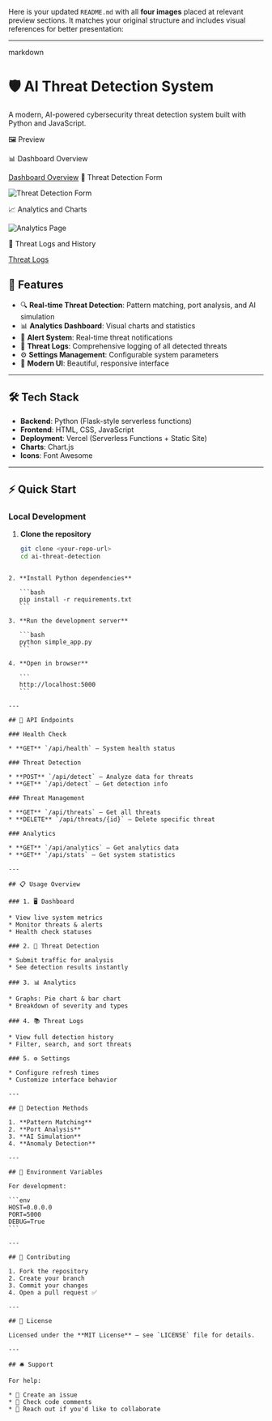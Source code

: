 Here is your updated `README.md` with all **four images** placed at relevant preview sections. It matches your original structure and includes visual references for better presentation:

---

markdown
# 🛡️ AI Threat Detection System

A modern, AI-powered cybersecurity threat detection system built with Python and JavaScript.


 🖼️ Preview

📊 Dashboard Overview

[Dashboard Overview](./ai1.jpg)
🧠 Threat Detection Form

![Threat Detection Form](./ai2.jpg)

📈 Analytics and Charts

![Analytics Page](./ai3.jpg)

🧾 Threat Logs and History

[Threat Logs](./ai4.jpg)


## 🚀 Features

- 🔍 **Real-time Threat Detection**: Pattern matching, port analysis, and AI simulation  
- 📊 **Analytics Dashboard**: Visual charts and statistics  
- 🚨 **Alert System**: Real-time threat notifications  
- 📝 **Threat Logs**: Comprehensive logging of all detected threats  
- ⚙️ **Settings Management**: Configurable system parameters  
- 🎨 **Modern UI**: Beautiful, responsive interface  

---

## 🛠️ Tech Stack

- **Backend**: Python (Flask-style serverless functions)  
- **Frontend**: HTML, CSS, JavaScript  
- **Deployment**: Vercel (Serverless Functions + Static Site)  
- **Charts**: Chart.js  
- **Icons**: Font Awesome  

---

## ⚡ Quick Start

### Local Development

1. **Clone the repository**
   ```bash
   git clone <your-repo-url>
   cd ai-threat-detection
````

2. **Install Python dependencies**

   ```bash
   pip install -r requirements.txt
   ```

3. **Run the development server**

   ```bash
   python simple_app.py
   ```

4. **Open in browser**

   ```
   http://localhost:5000
   ```

---

## 🔌 API Endpoints

### Health Check

* **GET** `/api/health` — System health status

### Threat Detection

* **POST** `/api/detect` — Analyze data for threats
* **GET** `/api/detect` — Get detection info

### Threat Management

* **GET** `/api/threats` — Get all threats
* **DELETE** `/api/threats/{id}` — Delete specific threat

### Analytics

* **GET** `/api/analytics` — Get analytics data
* **GET** `/api/stats` — Get system statistics

---

## 📋 Usage Overview

### 1. 🖥️ Dashboard

* View live system metrics
* Monitor threats & alerts
* Health check statuses

### 2. 🔎 Threat Detection

* Submit traffic for analysis
* See detection results instantly

### 3. 📊 Analytics

* Graphs: Pie chart & bar chart
* Breakdown of severity and types

### 4. 📚 Threat Logs

* View full detection history
* Filter, search, and sort threats

### 5. ⚙️ Settings

* Configure refresh times
* Customize interface behavior

---

## 🧠 Detection Methods

1. **Pattern Matching**
2. **Port Analysis**
3. **AI Simulation**
4. **Anomaly Detection**

---

## 🔐 Environment Variables

For development:

```env
HOST=0.0.0.0
PORT=5000
DEBUG=True
```

---

## 🤝 Contributing

1. Fork the repository
2. Create your branch
3. Commit your changes
4. Open a pull request ✅

---

## 📄 License

Licensed under the **MIT License** — see `LICENSE` file for details.

---

## 🛎️ Support

For help:

* 🐛 Create an issue
* 📖 Check code comments
* 💬 Reach out if you'd like to collaborate

